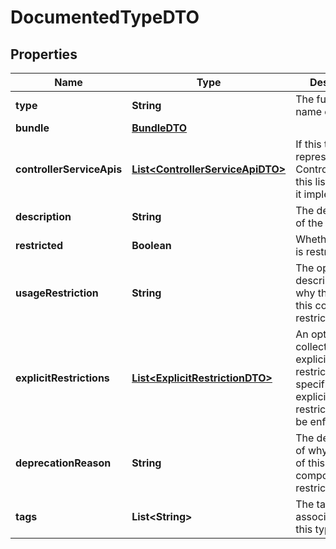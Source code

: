 

# DocumentedTypeDTO

## Properties

Name | Type | Description | Notes
------------ | ------------- | ------------- | -------------
**type** | **String** | The fully qualified name of the type. |  [optional]
**bundle** | [**BundleDTO**](BundleDTO.md) |  |  [optional]
**controllerServiceApis** | [**List&lt;ControllerServiceApiDTO&gt;**](ControllerServiceApiDTO.md) | If this type represents a ControllerService, this lists the APIs it implements. |  [optional]
**description** | **String** | The description of the type. |  [optional]
**restricted** | **Boolean** | Whether this type is restricted. |  [optional]
**usageRestriction** | **String** | The optional description of why the usage of this component is restricted. |  [optional]
**explicitRestrictions** | [**List&lt;ExplicitRestrictionDTO&gt;**](ExplicitRestrictionDTO.md) | An optional collection of explicit restrictions. If specified, these explicit restrictions will be enfored. |  [optional]
**deprecationReason** | **String** | The description of why the usage of this component is restricted. |  [optional]
**tags** | **List&lt;String&gt;** | The tags associated with this type. |  [optional]



